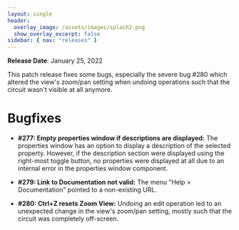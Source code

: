 ```yaml
---
layout: single
header:
  overlay_image: /assets/images/splash2.png
  show_overlay_excerpt: false
sidebar: { nav: "releases" }
---
```


**Release Date**: January 25, 2022

This patch release fixes some bugs, especially the severe bug #280 which altered the
view's zoom/pan setting when undoing operations such that the circuit wasn't visible
at all anymore.


# Bugfixes

* **#277: Empty properties window if descriptions are displayed:** The properties window has an option to display a description of the selected property. However, if the description section were displayed using the right-most toggle button, no properties were displayed at all due to an internal error in the properties window component.

* **#279: Link to Documentation not valid:** The menu "Help > Documentation" pointed to a non-existing URL.

* **#280: Ctrl+Z resets Zoom View:** Undoing an edit operation led to an unexpected change
in the view's zoom/pan setting, mostly such that the circuit was completely off-screen.
